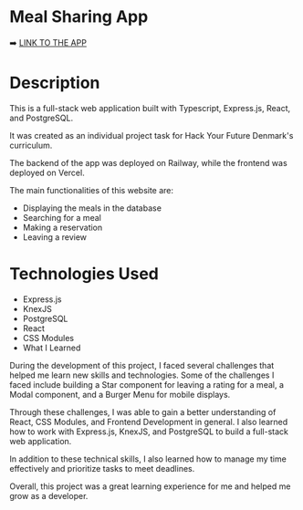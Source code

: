 # Meal Sharing App

➡️ [LINK TO THE APP](https://meal-sharing-n0q9.onrender.com)
# Description

This is a full-stack web application built with Typescript, Express.js, React, and PostgreSQL.

It was created as an individual project task for Hack Your Future Denmark's curriculum.

The backend of the app was deployed on Railway, while the frontend was deployed on Vercel.

The main functionalities of this website are:

- Displaying the meals in the database
- Searching for a meal
- Making a reservation
- Leaving a review

# Technologies Used

- Express.js
- KnexJS
- PostgreSQL
- React
- CSS Modules
- What I Learned

During the development of this project, I faced several challenges that helped me learn new skills and technologies. Some of the challenges I faced include building a Star component for leaving a rating for a meal, a Modal component, and a Burger Menu for mobile displays.

Through these challenges, I was able to gain a better understanding of React, CSS Modules, and Frontend Development in general. I also learned how to work with Express.js, KnexJS, and PostgreSQL to build a full-stack web application.

In addition to these technical skills, I also learned how to manage my time effectively and prioritize tasks to meet deadlines.

Overall, this project was a great learning experience for me and helped me grow as a developer.
